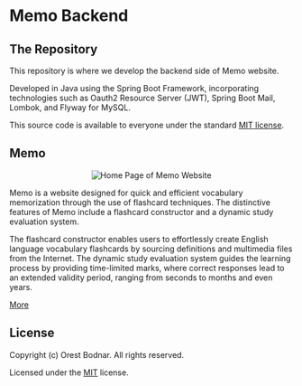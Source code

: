 # Memo Backend

## The Repository

This repository is where we develop the backend side of Memo website.

Developed in Java using the Spring Boot Framework, incorporating technologies such as Oauth2 Resource Server (JWT), Spring Boot Mail, Lombok, and Flyway for MySQL.

This source code is available to everyone under the standard [MIT license](https://github.com/branow/memo-web/blob/master/LICENSE.txt).

## Memo

<p align="center">
  <img alt="Home Page of Memo Website" src="https://portfolio-two-jade-53.vercel.app/_next/image?url=%2F_next%2Fstatic%2Fmedia%2Fmemo-title.e6dce338.png&w=1920&q=75">
</p>

Memo is a website designed for quick and efficient vocabulary memorization through the use of flashcard techniques. The distinctive features of Memo include a flashcard constructor and a dynamic study evaluation system.

The flashcard constructor enables users to effortlessly create English language vocabulary flashcards by sourcing definitions and multimedia files from the Internet. The dynamic study evaluation system guides the learning process by providing time-limited marks, where correct responses lead to an extended validity period, ranging from seconds to months and even years.

[More](https://portfolio-two-jade-53.vercel.app/projects/memo)

## License

Copyright (c) Orest Bodnar. All rights reserved.

Licensed under the [MIT](LICENSE.txt) license.